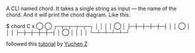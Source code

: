 A CLI named chord. It takes a single string as input — the name of the chord. And it will print the chord diagram. Like this:

$ chord C
x     ◯   ◯
┌─┬─┬─┬─┬─┐
│ │ │ │ ◯ │
├─┼─┼─┼─┼─┤
│ │ ◯ │ │ │
├─┼─┼─┼─┼─┤
│ ◯ │ │ │ │
└─┴─┴─┴─┴─┘

followed this [tutorial](https://betterprogramming.pub/build-a-command-line-tool-with-rust-to-play-guitar-chords-d07df7b330b6) by [Yuchen Z](https://yuchen52.medium.com/)